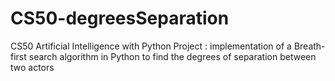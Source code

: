 # CS50-degreesSeparation
CS50 Artificial Intelligence with Python Project : implementation of a Breath-first search algorithm in Python to find the degrees of separation between two actors
